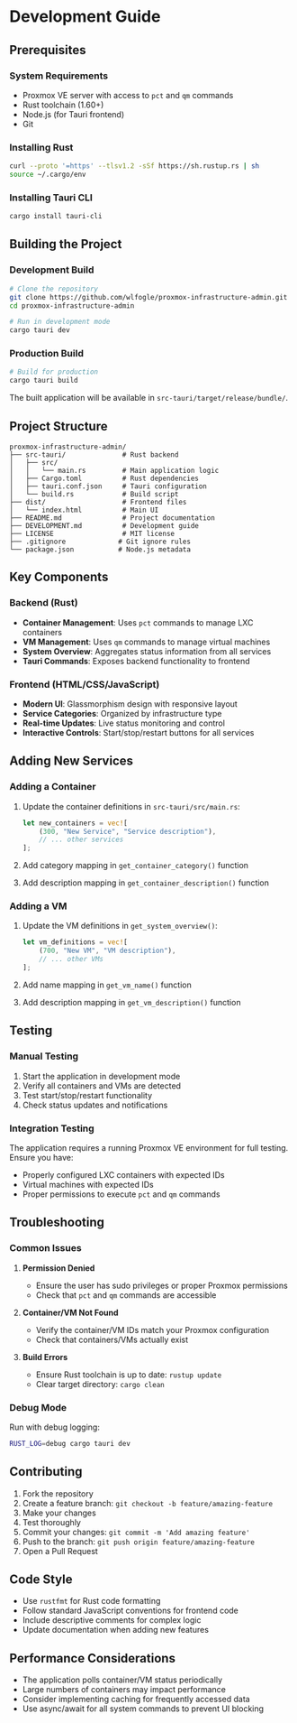 # Development Guide

## Prerequisites

### System Requirements
- Proxmox VE server with access to `pct` and `qm` commands
- Rust toolchain (1.60+)
- Node.js (for Tauri frontend)
- Git

### Installing Rust
```bash
curl --proto '=https' --tlsv1.2 -sSf https://sh.rustup.rs | sh
source ~/.cargo/env
```

### Installing Tauri CLI
```bash
cargo install tauri-cli
```

## Building the Project

### Development Build
```bash
# Clone the repository
git clone https://github.com/wlfogle/proxmox-infrastructure-admin.git
cd proxmox-infrastructure-admin

# Run in development mode
cargo tauri dev
```

### Production Build
```bash
# Build for production
cargo tauri build
```

The built application will be available in `src-tauri/target/release/bundle/`.

## Project Structure

```
proxmox-infrastructure-admin/
├── src-tauri/              # Rust backend
│   ├── src/
│   │   └── main.rs         # Main application logic
│   ├── Cargo.toml          # Rust dependencies
│   ├── tauri.conf.json     # Tauri configuration
│   └── build.rs            # Build script
├── dist/                   # Frontend files
│   └── index.html          # Main UI
├── README.md               # Project documentation
├── DEVELOPMENT.md          # Development guide
├── LICENSE                 # MIT license
├── .gitignore             # Git ignore rules
└── package.json           # Node.js metadata
```

## Key Components

### Backend (Rust)
- **Container Management**: Uses `pct` commands to manage LXC containers
- **VM Management**: Uses `qm` commands to manage virtual machines
- **System Overview**: Aggregates status information from all services
- **Tauri Commands**: Exposes backend functionality to frontend

### Frontend (HTML/CSS/JavaScript)
- **Modern UI**: Glassmorphism design with responsive layout
- **Service Categories**: Organized by infrastructure type
- **Real-time Updates**: Live status monitoring and control
- **Interactive Controls**: Start/stop/restart buttons for all services

## Adding New Services

### Adding a Container
1. Update the container definitions in `src-tauri/src/main.rs`:
   ```rust
   let new_containers = vec![
       (300, "New Service", "Service description"),
       // ... other services
   ];
   ```

2. Add category mapping in `get_container_category()` function
3. Add description mapping in `get_container_description()` function

### Adding a VM
1. Update the VM definitions in `get_system_overview()`:
   ```rust
   let vm_definitions = vec![
       (700, "New VM", "VM description"),
       // ... other VMs
   ];
   ```

2. Add name mapping in `get_vm_name()` function
3. Add description mapping in `get_vm_description()` function

## Testing

### Manual Testing
1. Start the application in development mode
2. Verify all containers and VMs are detected
3. Test start/stop/restart functionality
4. Check status updates and notifications

### Integration Testing
The application requires a running Proxmox VE environment for full testing. Ensure you have:
- Properly configured LXC containers with expected IDs
- Virtual machines with expected IDs
- Proper permissions to execute `pct` and `qm` commands

## Troubleshooting

### Common Issues

1. **Permission Denied**
   - Ensure the user has sudo privileges or proper Proxmox permissions
   - Check that `pct` and `qm` commands are accessible

2. **Container/VM Not Found**
   - Verify the container/VM IDs match your Proxmox configuration
   - Check that containers/VMs actually exist

3. **Build Errors**
   - Ensure Rust toolchain is up to date: `rustup update`
   - Clear target directory: `cargo clean`

### Debug Mode
Run with debug logging:
```bash
RUST_LOG=debug cargo tauri dev
```

## Contributing

1. Fork the repository
2. Create a feature branch: `git checkout -b feature/amazing-feature`
3. Make your changes
4. Test thoroughly
5. Commit your changes: `git commit -m 'Add amazing feature'`
6. Push to the branch: `git push origin feature/amazing-feature`
7. Open a Pull Request

## Code Style

- Use `rustfmt` for Rust code formatting
- Follow standard JavaScript conventions for frontend code
- Include descriptive comments for complex logic
- Update documentation when adding new features

## Performance Considerations

- The application polls container/VM status periodically
- Large numbers of containers may impact performance
- Consider implementing caching for frequently accessed data
- Use async/await for all system commands to prevent UI blocking
